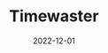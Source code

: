 ---
title: Timewaster
description: A website that wastes time by showing random XKCDs
date: 2022-12-01
language: typescript
---